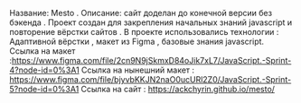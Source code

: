Название: Mesto .
Описание: сайт доделан до конечной версии без бэкенда .
Проект создан для закрепления начальных знаний javascript и повторение вёрстки сайтов . В проекте использовались технологии : Адаптивной вёрстки , макет из Figma , базовые знания javascript.
Ссылка на макет :https://www.figma.com/file/2cn9N9jSkmxD84oJik7xL7/JavaScript.-Sprint-4?node-id=0%3A1
Ссылка на нынешний макет : https://www.figma.com/file/bjyvbKKJN2naO0ucURl2Z0/JavaScript.-Sprint-5?node-id=0%3A1
Ссылка на сайт : https://ackchyrin.github.io/mesto/
